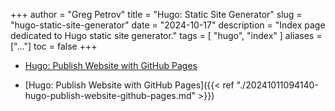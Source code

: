 +++
author = "Greg Petrov"
title = "Hugo: Static Site Generator"
slug = "hugo-static-site-generator"
date = "2024-10-17"
description = "Index page dedicated to Hugo static site generator."
tags = [
    "hugo",
    "index"
]
aliases = ["..."]
toc = false
+++

- [Hugo: Publish Website with GitHub
Pages](/blog/notes/20241011094140-hugo-publish-website-github-pages)

- [Hugo: Publish Website with GitHub
Pages]({{< ref "./20241011094140-hugo-publish-website-github-pages.md" >}})

